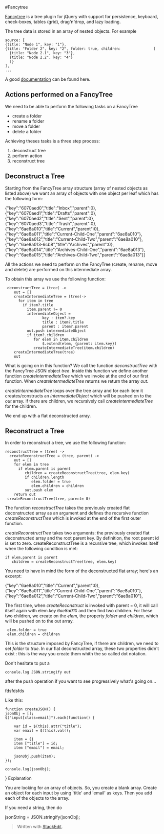 #Fancytree

[Fancytree](https://github.com/mar10/fancytree)  is a tree plugin for jQuery with support for persistence, keyboard, check-boxes, tables (grid), drag'n'drop, and lazy loading.

The tree data is stored in an array of nested objects. For example



    source: [
    {title: "Node 1", key: "1"},
    {title: "Folder 2", key: "2", folder: true, children:               [    
      {title: "Node 2.1", key: "3"},
      {title: "Node 2.2", key: "4"}
      ]}
    ],
    ...
  
A good [documentation](http://wwwendt.de/tech/fancytree/demo/index.html) can be found here.




Actions performed on a FancyTree
--------------------------------

We need to be able to perform the following tasks on a FancyTree

 - create a folder
 - rename a folder
 - move a folder
 - delete a folder


Achieving theses tasks is a three step process:

 1. deconstruct tree
 2. perform action
 3. reconstruct tree


Deconstruct a Tree
------------------

Starting from the FancyTree array structure (array of nested objects as listed above) we want an array of objects with one object per leaf which has the following form:

{"key":"6070aed0","title":"Inbox","parent":0},
{"key":"6070aed1","title":"Drafts","parent":0},
{"key":"6070aed2","title":"Sent","parent":0},
{"key":"6070aed3","title":"Trash","parent":0},
{"key":"6ae8a010","title":"Current","parent":0},
{"key":"6ae8a011","title":"Current-Child-One","parent":"6ae8a010"},{"key":"6ae8a012","title":"Current-Child-Two","parent":"6ae8a010"},{"key":"6ae8a013-6cb8","title":"Archives","parent":0},{"key":"6ae8a014","title":"Archives-Child-One","parent":"6ae8a013"},{"key":"6ae8a015","title":"Archives-Child-Two","parent":"6ae8a013"}] 

All the actions we need to perform on the FancyTree (create, rename, move and delete) are performed on this intermediate array.

To obtain this array we use the following function:

 

     deconstructTree = (tree) ->
        out = []    
        createIntermediateTree = (tree)->    
          for item in tree
            if item?.title 
              item.parent ?= 0   
              intermediateObject = 
                     key : item?.key
                     title : item?.title
                     parent : item?.parent
              out.push intermediateObject                   
              if item?.children 
                 for elem in item.children
                     $.extend(elem, {parent: item.key})
                 createIntermediateTree(item.children) 
        createIntermediateTree(tree)
        out

What is going on in this function?
We call the function *deconstructTree* with the FancyTree JSON object *tree*.
Inside this function we define another function *createIntermediateTree* which we invoke at the end of our first function.
When *createIntermediateTree* returns we return the array *out*.

*createIntermediateTree* loops over the tree array and for each item it creates/constructs an *intermediateObject* which will be pushed on to the *out* array.
If there are children, we recursively call *createIntermediateTree* for the children.

We end up with a flat deconstructed array.


Reconstruct a Tree
------------------

In order to reconstruct a tree, we use the following function:


 

    reconstructTree = (tree) ->
      createReconstructTree = (tree, parent) ->
        out = []
        for elem in tree
          if elem.parent is parent
             children = createReconstructTree(tree, elem.key)
             if children.length
                elem.folder = true
                elem.children = children
             out.push elem       
        return out
     createReconstructTree(tree, parent= 0)

The function *reconstructTree* takes the previously created flat deconstructed array as an argument and defines the recursive function *createReconstructTree* which is invoked at the end of the first outer function.

*createReconstructTree* takes two arguments: the previously created flat deconstructed array and the root parent key. By definition, the root parent id is set to zero.
createReconstructTree is a recursive tree, which invokes itself  when the following condition is met:

    if elem.parent is parent
       children = createReconstructTree(tree, elem.key)

You need to have in mind the form of the deconstructed flat array; here's an excerpt:

{"key":"6ae8a010","title":"Current","parent":0},
{"key":"6ae8a011","title":"Current-Child-One","parent":"6ae8a010"},
{"key":"6ae8a012","title":"Current-Child-Two","parent":"6ae8a010"},

The first time, when *createReconstruct* is invoked with parent = 0, it will call itself again with elem.key *6ae8a010* and then find two children.
For these two children, we create on the *elem*, the property *folder* and *children*, which will be pushed on to the out array. 
        

     elem.folder = true
     elem.children = children

This is the structure imposed by FancyTree, if there are children, we need to set *folder* to *true*. In our flat deconstructed array, these two properties didn't exist : this is the way you create them whith the so called dot notation.

Don't hesitate to put a 

    console.log JSON.stringify out 

 
after the push operation if you want to see progressively what's going on...





fdsfdsfds

Like this:

	function createJSON() {
    jsonObj = [];
    $("input[class=email]").each(function() {

        var id = $(this).attr("title");
        var email = $(this).val();

        item = {}
        item ["title"] = id;
        item ["email"] = email;

        jsonObj.push(item);
    });

    console.log(jsonObj);
}
Explanation

You are looking for an array of objects. So, you create a blank array. Create an object for each input by using 'title' and 'email' as keys. Then you add each of the objects to the array.

If you need a string, then do

jsonString = JSON.stringify(jsonObj);





> Written with [StackEdit](https://stackedit.io/).

